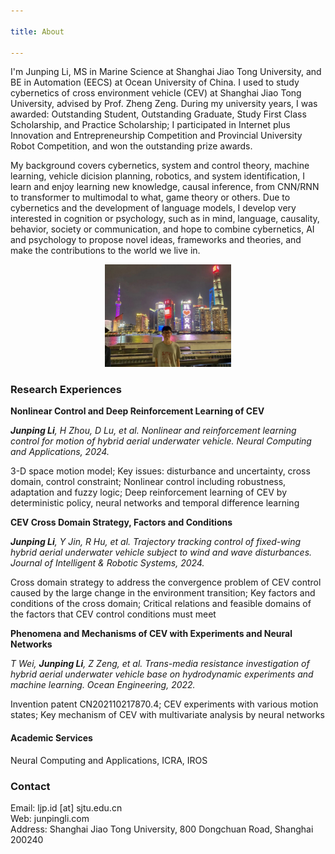 ```yaml
---

title: About

---
```


I'm Junping Li, MS in Marine Science at Shanghai Jiao Tong University, and BE in Automation (EECS) at Ocean University of China. I used to study cybernetics of cross environment vehicle (CEV) at Shanghai Jiao Tong University, advised by Prof. Zheng Zeng. During my university years, I was awarded: Outstanding Student, Outstanding Graduate, Study First Class Scholarship, and Practice Scholarship; I participated in Internet plus Innovation and Entrepreneurship Competition and Provincial University Robot Competition, and won the outstanding prize awards.

My background covers cybernetics, system and control theory, machine learning, vehicle dicision planning, robotics, and system identification, I learn and enjoy learning new knowledge, causal inference, from CNN/RNN to transformer to multimodal to what, game theory or others. Due to cybernetics and the development of language models, I develop very interested in cognition or psychology, such as in mind, language, causality, behavior, society or communication, and hope to combine cybernetics, AI and psychology to propose novel ideas, frameworks and theories, and make the contributions to the world we live in.

<div align="center">
  <img src="./pic/sh.jpg" alt=" " style="width: 40%; height: auto;">
</div>

### Research Experiences

**Nonlinear Control and Deep Reinforcement Learning of CEV**<br>

***Junping Li**, H Zhou, D Lu, et al. Nonlinear and reinforcement learning control for motion of hybrid aerial underwater vehicle. Neural Computing and Applications, 2024.*

3-D space motion model; Key issues: disturbance and uncertainty, cross domain, control constraint; Nonlinear control including robustness, adaptation and fuzzy logic; Deep reinforcement learning of CEV by deterministic policy, neural networks and temporal difference learning

**CEV Cross Domain Strategy, Factors and Conditions**

***Junping Li**, Y Jin, R Hu, et al. Trajectory tracking control of fixed-wing hybrid aerial underwater vehicle subject to wind and wave disturbances. Journal of Intelligent & Robotic Systems, 2024.*

Cross domain strategy to address the convergence problem of CEV control caused by the large change in the environment transition; Key factors and conditions of the cross domain; Critical relations and feasible domains of the factors that CEV control conditions must meet

**Phenomena and Mechanisms of CEV with Experiments and Neural Networks**

*T Wei, **Junping Li**, Z Zeng, et al. Trans-media resistance investigation of hybrid aerial underwater vehicle base on hydrodynamic experiments and machine learning. Ocean Engineering, 2022.*

Invention patent CN202110217870.4; CEV experiments with various motion states; Key mechanism of CEV with multivariate analysis by neural networks

#### Academic Services

Neural Computing and Applications, ICRA, IROS

### Contact
Email: ljp.id [at] sjtu.edu.cn <br>
Web: junpingli.com <br>
Address: Shanghai Jiao Tong University, 800 Dongchuan Road, Shanghai 200240





<!--
<script>document.title = "J L";</script>
-->

<!--
<script>document.querySelector('h1').innerHTML = 'J L';</script>
-->




